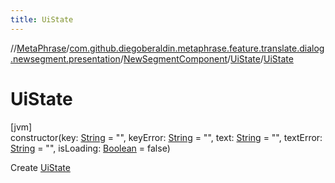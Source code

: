 ```yaml
---
title: UiState
---
```

//[MetaPhrase](../../../../index.html)/[com.github.diegoberaldin.metaphrase.feature.translate.dialog.newsegment.presentation](../../index.html)/[NewSegmentComponent](../index.html)/[UiState](index.html)/[UiState](-ui-state.html)



# UiState



[jvm]\
constructor(key: [String](https://kotlinlang.org/api/latest/jvm/stdlib/kotlin/-string/index.html) = &quot;&quot;, keyError: [String](https://kotlinlang.org/api/latest/jvm/stdlib/kotlin/-string/index.html) = &quot;&quot;, text: [String](https://kotlinlang.org/api/latest/jvm/stdlib/kotlin/-string/index.html) = &quot;&quot;, textError: [String](https://kotlinlang.org/api/latest/jvm/stdlib/kotlin/-string/index.html) = &quot;&quot;, isLoading: [Boolean](https://kotlinlang.org/api/latest/jvm/stdlib/kotlin/-boolean/index.html) = false)



Create [UiState](index.html)




